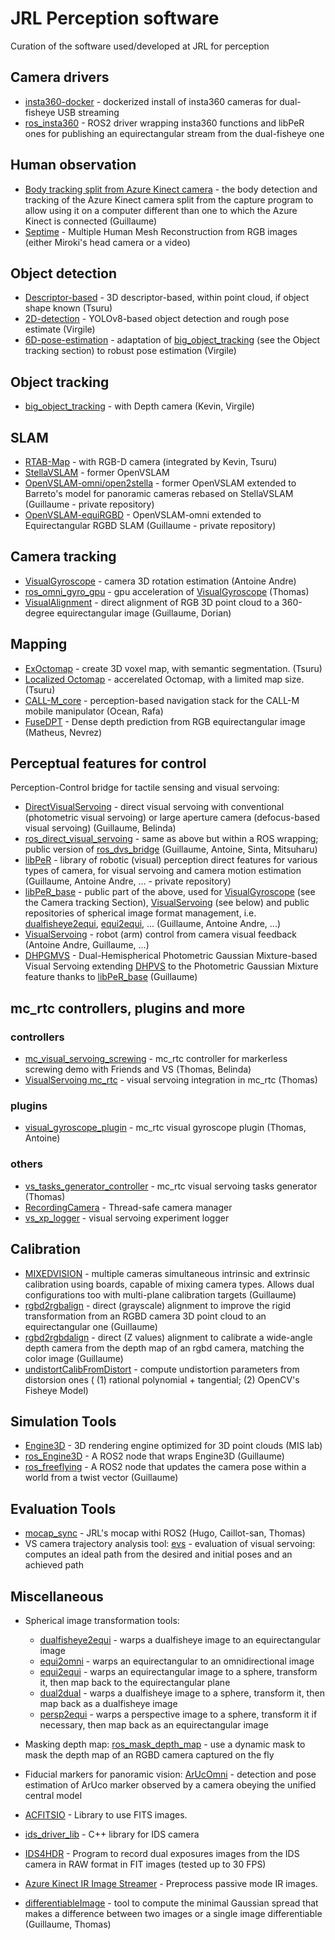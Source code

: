 # JRL Perception software
Curation of the software used/developed at JRL for perception

## Camera drivers
- [insta360-docker](https://github.com/isri-aist/insta360-docker) - dockerized install of insta360 cameras for dual-fisheye USB streaming
- [ros_insta360](https://github.com/AntoineAndre/ros_insta360) - ROS2 driver wrapping insta360 functions and libPeR ones for publishing an equirectangular stream from the dual-fisheye one

## Human observation
- [Body tracking split from Azure Kinect camera](https://github.com/GuicarMIS/Azure_Kinect_ROS_Driver/tree/splitBodyTrackingOption) - the body detection and tracking of the Azure Kinect camera split from the capture program to allow using it on a computer different than one to which the Azure Kinect is connected (Guillaume)
- [Septime](https://github.com/isri-aist/septime) - Multiple Human Mesh Reconstruction from RGB images (either Miroki's head camera or a video)
  
## Object detection
- [Descriptor-based](https://github.com/TsuruMasato/OnlineObjectDetector) - 3D descriptor-based, within point cloud, if object shape known (Tsuru)
- [2D-detection](https://github.com/isri-aist/2D-detection) - YOLOv8-based object detection and rough pose estimate (Virgile)
- [6D-pose-estimation](https://github.com/isri-aist/6D-pose-estimation) - adaptation of [big_object_tracking](https://gite.lirmm.fr/chappellet/big_object_tracking) (see the Object tracking section) to robust pose estimation (Virgile)
  
## Object tracking
- [big_object_tracking](https://gite.lirmm.fr/chappellet/big_object_tracking) - with Depth camera (Kevin, Virgile) 

## SLAM
- [RTAB-Map](https://github.com/introlab/rtabmap) - with RGB-D camera (integrated by Kevin, Tsuru)
- [StellaVSLAM](https://github.com/stella-cv/stella_vslam) - former OpenVSLAM
- [OpenVSLAM-omni/open2stella](https://github.com/GuicarMIS/openvslam-omni/tree/open2stella) - former OpenVSLAM extended to Barreto's model for panoramic cameras rebased on StellaVSLAM (Guillaume - private repository)
- [OpenVSLAM-equiRGBD](https://github.com/GuicarMIS/openvslam-omni/tree/stellaEquiRGBD) - OpenVSLAM-omni extended to Equirectangular RGBD SLAM (Guillaume - private repository)

## Camera tracking
- [VisualGyroscope](https://github.com/PerceptionRobotique/VisualGyroscope) - camera 3D rotation estimation (Antoine Andre)
- [ros_omni_gyro_gpu](https://github.com/isri-aist/ros_omni_gyro_gpu) - gpu acceleration of [VisualGyroscope](https://github.com/PerceptionRobotique/VisualGyroscope) (Thomas)
- [VisualAlignment](https://github.com/PerceptionRobotique/VisualAlignment) - direct alignment of RGB 3D point cloud to a 360-degree equirectangular image (Guillaume, Dorian)

## Mapping
- [ExOctomap](https://github.com/isri-aist/ex_octomap) - create 3D voxel map, with semantic segmentation. (Tsuru)
- [Localized Octomap](https://github.com/isri-aist/local_octomap) - accerelated Octomap, with a limited map size. (Tsuru)
- [CALL-M_core](https://github.com/isri-aist/CALL-M_core) - perception-based navigation stack for the CALL-M mobile manipulator (Ocean, Rafa)
- [FuseDPT](https://github.com/isri-aist/FuseDPT) - Dense depth prediction from RGB equirectangular image (Matheus, Nevrez)

## Perceptual features for control 
Perception-Control bridge for tactile sensing and visual servoing:

- [DirectVisualServoing](https://github.com/jrl-umi3218/DirectVisualServoing) - direct visual servoing with conventional (photometric visual servoing) or large aperture camera (defocus-based visual servoing) (Guillaume, Belinda)
- [ros_direct_visual_servoing](https://github.com/isri-aist/ros_direct_visual_servoing) - same as above but within a ROS wrapping; public version of [ros_dvs_bridge](https://github.com/jrl-umi3218/ros_dvs_bridge) (Guillaume, Antoine, Sinta, Mitsuharu)
- [libPeR](https://github.com/PerceptionRobotique/libPeR) - library of robotic (visual) perception direct features for various types of camera, for visual servoing and camera motion estimation (Guillaume, Antoine Andre, ... - private repository)
- [libPeR_base](https://github.com/PerceptionRobotique/libPeR_base) - public part of the above, used for [VisualGyroscope](https://github.com/PerceptionRobotique/VisualGyroscope) (see the Camera tracking Section), [VisualServoing](https://github.com/PerceptionRobotique/VisualServoing) (see below) and public repositories of spherical image format management, i.e. [dualfisheye2equi](https://github.com/PerceptionRobotique/dualfisheye2equi), [equi2equi](https://github.com/PerceptionRobotique/equi2equi), ... (Guillaume, Antoine Andre, ...)
- [VisualServoing](https://github.com/PerceptionRobotique/VisualServoing) - robot (arm) control from camera visual feedback (Antoine Andre, Guillaume, ...)
- [DHPGMVS](https://github.com/isri-aist/DHPGMVS) - Dual-Hemispherical Photometric Gaussian Mixture-based Visual Servoing extending [DHPVS](https://github.com/NathanCrombez/DHPVS) to the Photometric Gaussian Mixture feature thanks to [libPeR_base](https://github.com/PerceptionRobotique/libPeR_base) (Guillaume)

## mc_rtc controllers, plugins and more

### controllers
- [mc_visual_servoing_screwing](https://github.com/isri-aist/mc_visual_servoing_screwing) - mc_rtc controller for markerless screwing demo with Friends and VS (Thomas, Belinda)
- [VisualServoing mc_rtc](https://github.com/PerceptionRobotique/VisualServoing_private/tree/MC_RTC_Integration) - visual servoing integration in mc_rtc (Thomas)

### plugins
- [visual_gyroscope_plugin](https://github.com/isri-aist/visual_gyroscope_plugin) - mc_rtc visual gyroscope plugin (Thomas, Antoine)

### others
- [vs_tasks_generator_controller](https://github.com/isri-aist/vs_tasks_generator_controller) - mc_rtc visual servoing tasks generator (Thomas)
- [RecordingCamera](https://github.com/isri-aist/RecordingCamera) - Thread-safe camera manager 
- [vs_xp_logger](https://github.com/isri-aist/vs_xp_logger) - visual servoing experiment logger 

## Calibration
- [MIXEDVISION](https://github.com/PerceptionRobotique/MIXEDVISION) - multiple cameras simultaneous intrinsic and extrinsic calibration using boards, capable of mixing camera types. Allows dual configurations too with multi-plane calibration targets (Guillaume)
- [rgbd2rgbalign](https://github.com/isri-aist/rgbd2rgbalign) - direct (grayscale) alignment to improve the rigid transformation from an RGBD camera 3D point cloud to an equirectangular one (Guillaume)
- [rgbd2rgbdalign](https://github.com/isri-aist/rgbd2rgbdalign) - direct (Z values) alignment to calibrate a wide-angle depth camera from the depth map of an rgbd camera, matching the color image (Guillaume)
- [undistortCalibFromDistort](https://github.com/isri-aist/undistortCalibFromDistort) - compute undistortion parameters from distorsion ones ( (1) rational polynomial + tangential; (2) OpenCV's Fisheye Model)

## Simulation Tools
- [Engine3D](https://github.com/PerceptionRobotique/Engine3D) - 3D rendering engine optimized for 3D point clouds (MIS lab)
- [ros_Engine3D](https://github.com/PerceptionRobotique/ros_Engine3D) - A ROS2 node that wraps Engine3D (Guillaume)
- [ros_freeflying](https://github.com/isri-aist/ros_freeflying) - A ROS2 node that updates the camera pose within a world from a twist vector (Guillaume)

## Evaluation Tools
- [mocap_sync](https://github.com/isri-aist/mocap_sync) - JRL's mocap withi ROS2 (Hugo, Caillot-san, Thomas)
- VS camera trajectory analysis tool: [evs](https://github.com/NathanCrombez/evs) - evaluation of visual servoing: computes an ideal path from the desired and initial poses and an achieved path

## Miscellaneous 
- Spherical image transformation tools:
  - [dualfisheye2equi](https://github.com/PerceptionRobotique/dualfisheye2equi) - warps a dualfisheye image to an equirectangular image
  - [equi2omni](https://github.com/PerceptionRobotique/equi2omni) - warps an equirectangular to an omnidirectional image
  - [equi2equi](https://github.com/PerceptionRobotique/equi2equi) - warps an equirectangular image to a sphere, transform it, then map back to the equirectangular plane
  - [dual2dual](https://github.com/PerceptionRobotique/dual2dual) - warps a dualfisheye image to a sphere, transform it, then map back as a dualfisheye image
  - [persp2equi](https://github.com/PerceptionRobotique/equi2equi) - warps a perspective image to a sphere, transform it if necessary, then map back as an equirectangular image
 
- Masking depth map: [ros_mask_depth_map](https://github.com/isri-aist/ros_mask_depth_map) - use a dynamic mask to mask the depth map of an RGBD camera captured on the fly

- Fiducial markers for panoramic vision: [ArUcOmni](https://github.com/GuicarMIS/ArUcOmni) - detection and pose estimation of ArUco marker observed by a camera obeying the unified central model
-  [ACFITSIO](https://github.com/isri-aist/ACFITSIO) - Library to use FITS images.
-  [ids_driver_lib](https://github.com/isri-aist/ids_driver_lib) - C++ library for IDS camera
-  [IDS4HDR](https://github.com/isri-aist/IDS4HDR) - Program to record dual exposures images from the IDS camera in RAW format in FIT images (tested up to 30 FPS)
-  [Azure Kinect IR Image Streamer](https://github.com/isri-aist/AKIRS) - Preprocess passive mode IR images.

- [differentiableImage](https://github.com/isri-aist/differentiableImage) - tool to compute the minimal Gaussian spread that makes a difference between two images or a single image differentiable (Guillaume, Thomas)
